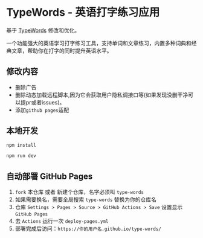 # TypeWords - 英语打字练习应用

基于 [TypeWords](https://github.com/zyronon/TypeWords/tree/a9b81d3164aa2e336c5f6370e2299b8dd6c876ba) 修改和优化。

一个功能强大的英语学习打字练习工具，支持单词和文章练习，内置多种词典和经典文章，帮助你在打字的同时提升英语水平。

## 修改内容

- 删除广告
- 删除动态加载远程脚本,因为它会获取用户隐私调接口等(如果发现没删干净可以提pr或者issues)。
- 添加`github pages`适配

## 本地开发

```bash
npm install

npm run dev
```

## 自动部署 GitHub Pages

1. `fork` 本仓库 或者 新建个仓库，名字必须叫 `type-words`
2. 如果需要换名，需要全局搜索 `type-words` 替换为你的仓库名
3. 仓库 `Settings > Pages > Source > GitHub Actions > Save` 设置显示`GitHub Pages`
4. 去 `Actions` 运行一次 `deploy-pages.yml`
5. 部署完成后访问：`https://你的用户名.github.io/type-words/`

